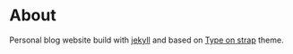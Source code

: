 # About

Personal blog website build with [jekyll](https://jekyllrb.com/) and based on [Type on strap](https://github.com/sylhare/Type-on-Strap) theme.